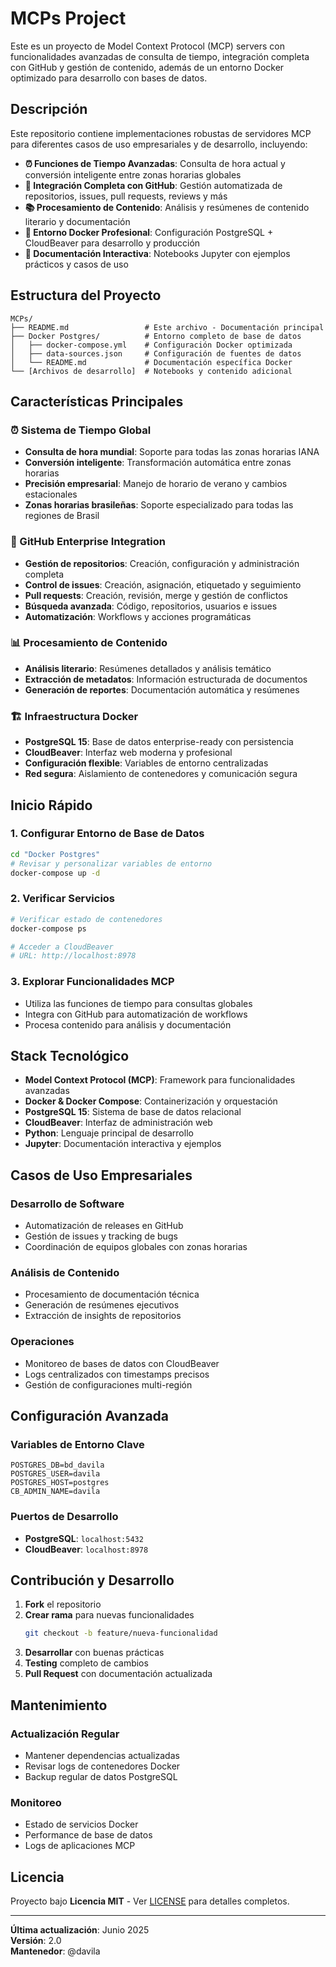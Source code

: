 # MCPs Project

Este es un proyecto de Model Context Protocol (MCP) servers con funcionalidades avanzadas de consulta de tiempo, integración completa con GitHub y gestión de contenido, además de un entorno Docker optimizado para desarrollo con bases de datos.

## Descripción

Este repositorio contiene implementaciones robustas de servidores MCP para diferentes casos de uso empresariales y de desarrollo, incluyendo:

- **⏰ Funciones de Tiempo Avanzadas**: Consulta de hora actual y conversión inteligente entre zonas horarias globales
- **🔧 Integración Completa con GitHub**: Gestión automatizada de repositorios, issues, pull requests, reviews y más
- **📚 Procesamiento de Contenido**: Análisis y resúmenes de contenido literario y documentación
- **🐳 Entorno Docker Profesional**: Configuración PostgreSQL + CloudBeaver para desarrollo y producción
- **📓 Documentación Interactiva**: Notebooks Jupyter con ejemplos prácticos y casos de uso

## Estructura del Proyecto

```
MCPs/
├── README.md                 # Este archivo - Documentación principal
├── Docker Postgres/          # Entorno completo de base de datos
│   ├── docker-compose.yml    # Configuración Docker optimizada
│   ├── data-sources.json     # Configuración de fuentes de datos
│   └── README.md             # Documentación específica Docker
└── [Archivos de desarrollo]  # Notebooks y contenido adicional
```

## Características Principales

### ⏰ Sistema de Tiempo Global
- **Consulta de hora mundial**: Soporte para todas las zonas horarias IANA
- **Conversión inteligente**: Transformación automática entre zonas horarias
- **Precisión empresarial**: Manejo de horario de verano y cambios estacionales
- **Zonas horarias brasileñas**: Soporte especializado para todas las regiones de Brasil

### 🚀 GitHub Enterprise Integration
- **Gestión de repositorios**: Creación, configuración y administración completa
- **Control de issues**: Creación, asignación, etiquetado y seguimiento
- **Pull requests**: Creación, revisión, merge y gestión de conflictos
- **Búsqueda avanzada**: Código, repositorios, usuarios e issues
- **Automatización**: Workflows y acciones programáticas

### 📊 Procesamiento de Contenido
- **Análisis literario**: Resúmenes detallados y análisis temático
- **Extracción de metadatos**: Información estructurada de documentos
- **Generación de reportes**: Documentación automática y resúmenes

### 🏗️ Infraestructura Docker
- **PostgreSQL 15**: Base de datos enterprise-ready con persistencia
- **CloudBeaver**: Interfaz web moderna y profesional
- **Configuración flexible**: Variables de entorno centralizadas
- **Red segura**: Aislamiento de contenedores y comunicación segura

## Inicio Rápido

### 1. Configurar Entorno de Base de Datos
```bash
cd "Docker Postgres"
# Revisar y personalizar variables de entorno
docker-compose up -d
```

### 2. Verificar Servicios
```bash
# Verificar estado de contenedores
docker-compose ps

# Acceder a CloudBeaver
# URL: http://localhost:8978
```

### 3. Explorar Funcionalidades MCP
- Utiliza las funciones de tiempo para consultas globales
- Integra con GitHub para automatización de workflows
- Procesa contenido para análisis y documentación

## Stack Tecnológico

- **Model Context Protocol (MCP)**: Framework para funcionalidades avanzadas
- **Docker & Docker Compose**: Containerización y orquestación
- **PostgreSQL 15**: Sistema de base de datos relacional
- **CloudBeaver**: Interfaz de administración web
- **Python**: Lenguaje principal de desarrollo
- **Jupyter**: Documentación interactiva y ejemplos

## Casos de Uso Empresariales

### Desarrollo de Software
- Automatización de releases en GitHub
- Gestión de issues y tracking de bugs
- Coordinación de equipos globales con zonas horarias

### Análisis de Contenido
- Procesamiento de documentación técnica
- Generación de resúmenes ejecutivos
- Extracción de insights de repositorios

### Operaciones
- Monitoreo de bases de datos con CloudBeaver
- Logs centralizados con timestamps precisos
- Gestión de configuraciones multi-región

## Configuración Avanzada

### Variables de Entorno Clave
```env
POSTGRES_DB=bd_davila
POSTGRES_USER=davila
POSTGRES_HOST=postgres
CB_ADMIN_NAME=davila
```

### Puertos de Desarrollo
- **PostgreSQL**: `localhost:5432`
- **CloudBeaver**: `localhost:8978`

## Contribución y Desarrollo

1. **Fork** el repositorio
2. **Crear rama** para nuevas funcionalidades
   ```bash
   git checkout -b feature/nueva-funcionalidad
   ```
3. **Desarrollar** con buenas prácticas
4. **Testing** completo de cambios
5. **Pull Request** con documentación actualizada

## Mantenimiento

### Actualización Regular
- Mantener dependencias actualizadas
- Revisar logs de contenedores Docker
- Backup regular de datos PostgreSQL

### Monitoreo
- Estado de servicios Docker
- Performance de base de datos
- Logs de aplicaciones MCP

## Licencia

Proyecto bajo **Licencia MIT** - Ver [LICENSE](LICENSE) para detalles completos.

---

**Última actualización**: Junio 2025  
**Versión**: 2.0  
**Mantenedor**: @davila